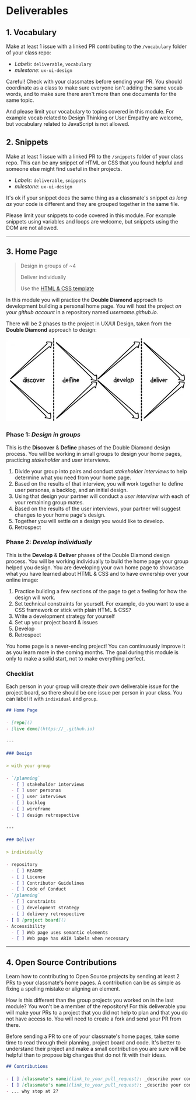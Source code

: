 # Deliverables

## 1. Vocabulary

Make at least 1 issue with a linked PR contributing to the `/vocabulary` folder of your class repo:

- _Labels_: `deliverable`, `vocabulary`
- _milestone_: `ux-ui-design`

Careful! Check with your classmates before sending your PR. You should coordinate as a class to make sure everyone isn't adding the same vocab words, and to make sure there aren't more than one documents for the same topic.

And please limit your vocabulary to topics covered in this module. For example vocab related to Design Thinking or User Empathy are welcome, but vocabulary related to JavaScript is not allowed.

## 2. Snippets

Make at least 1 issue with a linked PR to the `/snippets` folder of your class repo. This can be any snippet of HTML or CSS that you found helpful and someone else might find useful in their projects.

- _Labels_: `deliverable`, `snippets`
- _milestone_: `ux-ui-design`

It's ok if your snippet does the same thing as a classmate's snippet _as long as_ your code is different and they are grouped together in the same file.

Please limit your snippets to code covered in this module. For example snippets using variables and loops are welcome, but snippets using the DOM are not allowed.

---

## 3. Home Page

> Design in groups of ~4
>
> Deliver individually
>
> Use the [HTML & CSS template](https://github.com/HackYourFutureBelgium/template-html-css)

In this module you will practice the **Double Diamond** approach to development building a personal home page. You will host the project _on your github account_ in a repository named _username.github.io_.

There will be 2 phases to the project in UX/UI Design, taken from the **Double Diamond** approach to design:

![double diamond](./assets/double-diamond.jpg)

### Phase 1: _Design in groups_

This is the **Discover** & **Define** phases of the Double Diamond design process. You will be working in small groups to design your home pages, practicing _stakeholder_ and _user_ interviews.

1. Divide your group into pairs and conduct _stakeholder interviews_ to help determine what you need from your home page.
2. Based on the results of that interview, you will work together to define user personas, a backlog, and an initial design.
3. Using that design your partner will conduct a _user interview_ with each of your remaining group mates.
4. Based on the results of the user interviews, your partner will suggest changes to your home page's design.
5. Together you will settle on a design you would like to develop.
6. Retrospect

### Phase 2: _Develop individually_

This is the **Develop** & **Deliver** phases of the Double Diamond design process. You will be working individually to build the home page your group helped you design. You are developing your own home page to showcase what you have learned about HTML & CSS and to have ownership over your online image:

1. Practice building a few sections of the page to get a feeling for how the design will work.
2. Set technical constraints for yourself. For example, do you want to use a CSS framework or stick with plain HTML & CSS?
3. Write a development strategy for yourself
4. Set up your project board & issues
5. Develop
6. Retrospect

You home page is a never-ending project! You can continuously improve it as you learn more in the coming months. The goal during this module is only to make a solid start, not to make everything perfect.

### Checklist

Each person in your group will create _their own_ deliverable issue for the project board, so there should be one issue per person in your class. You can label it with `individual` and `group`.

```markdown
## Home Page

- [repo]()
- [live demo](https://_.github.io)

---

### Design

> with your group

- `/planning`
  - [ ] stakeholder interviews
  - [ ] user personas
  - [ ] user interviews
  - [ ] backlog
  - [ ] wireframe
  - [ ] design retrospective

---

### Deliver

> individually

- repository
  - [ ] README
  - [ ] License
  - [ ] Contributor Guidelines
  - [ ] Code of Conduct
- `/planning`
  - [ ] constraints
  - [ ] development strategy
  - [ ] delivery retrospective
- [ ] [project board]()
- Accessibility
  - [ ] Web page uses semantic elements
  - [ ] Web page has ARIA labels when necessary
```

---

## 4. Open Source Contributions

Learn how to contributing to Open Source projects by sending at least 2 PRs to your classmate's home pages. A contribution can be as simple as fixing a spelling mistake or aligning an element.

How is this different than the group projects you worked on in the last module? You won't be a member of the repository! For this deliverable you will make your PRs to a project that you did not help to plan and that you do not have access to. You will need to create a fork and send your PR from there.

Before sending a PR to one of your classmate's home pages, take some time to read through their planning, project board and code. It's better to understand their project and make a small contribution you are sure will be helpful than to propose big changes that do not fit with their ideas.

```markdown
## Contributions

- [ ] [classmate's name](link_to_your_pull_request): _describe your contribution_
- [ ] [classmate's name](link_to_your_pull_request): _describe your contribution_
- ... why stop at 2?
```
